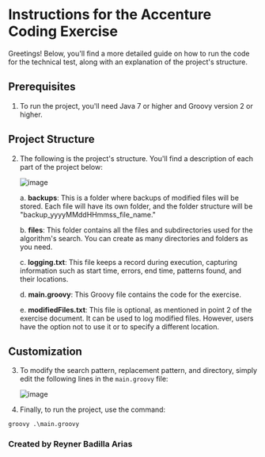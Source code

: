# Instructions for the Accenture Coding Exercise

Greetings! Below, you'll find a more detailed guide on how to run the code for the technical test, along with an explanation of the project's structure.

## Prerequisites

1. To run the project, you'll need Java 7 or higher and Groovy version 2 or higher.

## Project Structure

2. The following is the project's structure. You'll find a description of each part of the project below:

   ![image](https://github.com/ReynerBadilla/Accenture-Coding-Exercise/assets/122590811/bb6c3d90-0aeb-45e3-9dc9-6ce3c0e994fa)

   a. **backups**: This is a folder where backups of modified files will be stored. Each file will have its own folder, and the folder structure will be "backup_yyyyMMddHHmmss_file_name."

   b. **files**: This folder contains all the files and subdirectories used for the algorithm's search. You can create as many directories and folders as you need.

   c. **logging.txt**: This file keeps a record during execution, capturing information such as start time, errors, end time, patterns found, and their locations.

   d. **main.groovy**: This Groovy file contains the code for the exercise.

   e. **modifiedFiles.txt**: This file is optional, as mentioned in point 2 of the exercise document. It can be used to log modified files. However, users have the option not to use it or to specify a different location.

## Customization

3. To modify the search pattern, replacement pattern, and directory, simply edit the following lines in the `main.groovy` file:

   ![image](https://github.com/ReynerBadilla/Accenture-Coding-Exercise/assets/122590811/fc3bccbc-e532-481a-b220-a126ded0a967)

5. Finally, to run the project, use the command:

```shell
groovy .\main.groovy
```

### Created by Reyner Badilla Arias
